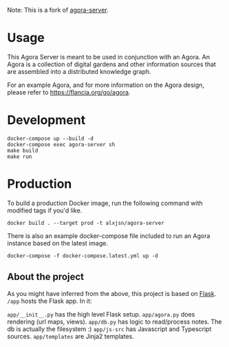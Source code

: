 Note: This is a fork of [agora-server](https://github.com/flancian/agora-server).

# Usage
This Agora Server is meant to be used in conjunction with an Agora. An Agora is a collection of digital gardens and other information sources that are assembled into a distributed knowledge graph.

For an example Agora, and for more information on the Agora design, please refer to <https://flancia.org/go/agora>.

# Development

```
docker-compose up --build -d
docker-compose exec agora-server sh
make build
make run
```

# Production

To build a production Docker image, run the following command with modified tags if you'd like.

```
docker build . --target prod -t alxjsn/agora-server
```

There is also an example docker-compose file included to run an Agora instance based on the latest image.

```
docker-compose -f docker-compose.latest.yml up -d
```

## About the project
As you might have inferred from the above, this project is based on [Flask](https://flask.palletsprojects.com). ```/app``` hosts the Flask app. In it:

```app/__init__.py``` has the high level Flask setup.
```app/agora.py``` does rendering (url maps, views).
```app/db.py``` has logic to read/process notes. The db is actually the filesystem :)
```app/js-src``` has Javascript and Typescript sources.
```app/templates``` are Jinja2 templates.
